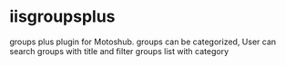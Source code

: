 # iisgroupsplus
groups plus plugin for Motoshub. groups can be categorized, User can search groups with title and filter groups list with category
